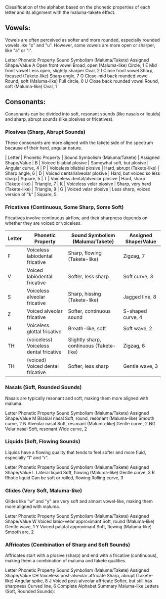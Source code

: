 Classification of the alphabet based on the phonetic properties of each letter and its alignment with the maluma-takete effect.

## Vowels:
Vowels are often perceived as softer and more rounded, especially rounded vowels like "o" and "u". However, some vowels are more open or sharper, like "a" or "i".

Letter	Phonetic Property	Sound Symbolism (Maluma/Takete)	Assigned Shape/Value
A	Open front vowel	Broad, open (Maluma-like)	Circle, 1
E	Mid front vowel	Less open, slightly sharper	Oval, 2
I	Close front vowel	Sharp, focused (Takete-like)	Sharp angle, 7
O	Close-mid back rounded vowel	Round, soft (Maluma-like)	Full circle, 0
U	Close back rounded vowel	Round, soft (Maluma-like)	Oval, 1

## Consonants:
Consonants can be divided into soft, resonant sounds (like nasals or liquids) and sharp, abrupt sounds (like plosives or fricatives).

### Plosives (Sharp, Abrupt Sounds)
These consonants are more aligned with the takete side of the spectrum because of their hard, angular nature.

| Letter | Phonetic Property	| Sound Symbolism (Maluma/Takete)	| Assigned Shape/Value
| B |	Voiced bilabial plosive	| Somewhat soft, but plosive | Angular curve, 4
| P |	Voiceless bilabial plosive	| Hard, abrupt (Takete-like) |	Sharp angle, 6
| D |	Voiced dental/alveolar plosive	| Hard, but voiced so less sharp |	Square, 5
| T |	Voiceless dental/alveolar plosive |	Hard, sharp (Takete-like) |	Triangle, 7
| K |	Voiceless velar plosive |	Sharp, very hard (Takete-like)	| Triangle, 9
| G |	Voiced velar plosive | Less sharp, voiced version of "k"	| Square, 5

### Fricatives (Continuous, Some Sharp, Some Soft)
Fricatives involve continuous airflow, and their sharpness depends on whether they are voiced or voiceless.

|Letter |	Phonetic Property |	Sound Symbolism (Maluma/Takete)	| Assigned Shape/Value
|---|---|---|---|
| F |	Voiceless labiodental fricative | Sharp, flowing (Takete-like) | Zigzag, 7
| V |	Voiced labiodental fricative |	Softer, less sharp	| Soft curve, 3
| S |	Voiceless alveolar fricative |	Sharp, hissing (Takete-like)	| Jagged line, 8
| Z |	Voiced alveolar fricative |	Softer, continuous sound |	S-shaped curve, 4
| H |	Voiceless glottal fricative |	Breath-like, soft	| Soft wave, 2
| TH | (voiceless)	Voiceless dental fricative |	Slightly sharp, continuous (Takete-like) | Zigzag, 6
| TH | (voiced)	Voiced dental fricative |	Softer, less sharp	| Gentle wave, 3

### Nasals (Soft, Rounded Sounds)
Nasals are typically resonant and soft, making them more aligned with maluma.

Letter	Phonetic Property	Sound Symbolism (Maluma/Takete)	Assigned Shape/Value
M	Bilabial nasal	Soft, round, resonant (Maluma-like)	Smooth curve, 2
N	Alveolar nasal	Soft, resonant (Maluma-like)	Gentle curve, 2
NG	Velar nasal	Soft, resonant	Wide curve, 2

### Liquids (Soft, Flowing Sounds)
Liquids have a flowing quality that tends to feel softer and more fluid, especially "l" and "r".

Letter	Phonetic Property	Sound Symbolism (Maluma/Takete)	Assigned Shape/Value
L	Lateral liquid	Soft, flowing (Maluma-like)	Gentle curve, 3
R	Rhotic liquid	Can be soft or rolled, flowing	Rolling curve, 3

### Glides (Very Soft, Maluma-like)
Glides like "w" and "y" are very soft and almost vowel-like, making them more aligned with maluma.

Letter	Phonetic Property	Sound Symbolism (Maluma/Takete)	Assigned Shape/Value
W	Voiced labio-velar approximant	Soft, round (Maluma-like)	Gentle wave, 1
Y	Voiced palatal approximant	Soft, flowing (Maluma-like)	Smooth arc, 2

### Affricates (Combination of Sharp and Soft Sounds)
Affricates start with a plosive (sharp) and end with a fricative (continuous), making them a combination of maluma and takete qualities.

Letter	Phonetic Property	Sound Symbolism (Maluma/Takete)	Assigned Shape/Value
CH	Voiceless post-alveolar affricate	Sharp, abrupt (Takete-like)	Angular spike, 8
J	Voiced post-alveolar affricate	Softer, but still has sharpness	Curved line, 6
Complete Alphabet Summary
Maluma-like Letters (Soft, Rounded Sounds):

